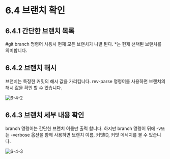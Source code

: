 # 6.4 브랜치 확인
## 6.4.1 간단한 브랜치 목록

#git branch 명령어 사용시
현재 모든 브랜치가 나열 된다.
*는 현재 선택된 브랜치를 의미합니다.

## 6.4.2 브랜치 해시

브랜치는 특정한 커밋의 해시 값을 가리킵니다.
rev-parse 명령어를 사용하면 브랜치의 해시 값을 확인 할 수 있습니다.


![6-4-2](https://user-images.githubusercontent.com/105197472/195127702-9b186c34-9d9e-4fe5-ab7a-feb149a07483.PNG)


## 6.4.3 브랜치 세부 내용 확인
branch 명령어는 간단한 브랜치 이름만 출력 합니다. 하지만 branch 명령어 뒤에 -v또는 -verbose 옵션을 함께 사용하면 브랜치 이름, 커밋ID, 커밋 메세지를 볼 수 있습니다.


![6-4-3](https://user-images.githubusercontent.com/105197472/195128064-5a24f1f7-01f1-43bd-ae4a-18d31bc5ca96.PNG)
